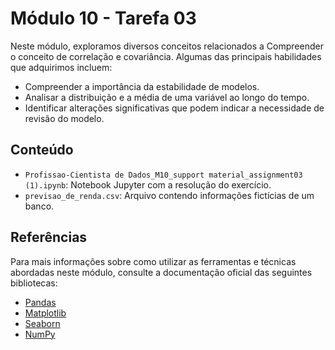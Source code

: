 # Módulo 10 - Tarefa 03
Neste módulo, exploramos diversos conceitos relacionados a Compreender o conceito de correlação e covariância. Algumas das principais habilidades que adquirimos incluem:

- Compreender a importância da estabilidade de modelos.
- Analisar a distribuição e a média de uma variável ao longo do tempo.
- Identificar alterações significativas que podem indicar a necessidade de revisão do modelo.

## Conteúdo
- `Profissao-Cientista de Dados_M10_support material_assignment03 (1).ipynb`: Notebook Jupyter com a resolução do exercício.
- `previsao_de_renda.csv`: Arquivo contendo informações fictícias de um banco.
  
## Referências
Para mais informações sobre como utilizar as ferramentas e técnicas abordadas neste módulo, consulte a documentação oficial das seguintes bibliotecas:

- [Pandas](https://pandas.pydata.org/docs/)
- [Matplotlib](https://matplotlib.org/stable/contents.html)
- [Seaborn](https://seaborn.pydata.org/tutorial.html)
- [NumPy](https://numpy.org/doc/)

